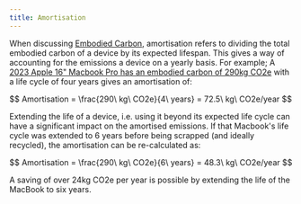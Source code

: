 ```yaml
---
title: Amortisation
---
```


When discussing [Embodied Carbon](#embodied-carbon), amortisation refers to dividing the total embodied carbon of a device by its expected lifespan. This gives a way of accounting for the emissions a device on a yearly basis. For example; A [2023 Apple 16" Macbook Pro has an embodied carbon of 290kg CO2e](https://www.apple.com/environment/pdf/products/notebooks/16-inch_MacBook_Pro_PER_Oct2023.pdf) with a life cycle of four years gives an amortisation of:

<div>
$$ Amortisation = \frac{290\ kg\ CO2e}{4\ years} = 72.5\ kg\ CO2e/year $$
</div>

Extending the life of a device, i.e. using it beyond its expected life cycle can have a significant impact on the amortised emissions. If that Macbook's life cycle was extended to 6 years before being scrapped (and ideally recycled), the amortisation can be re-calculated as:

<div>
$$ Amortisation = \frac{290\ kg\ CO2e}{6\ years} = 48.3\ kg\ CO2e/year $$
</div>

A saving of over 24kg CO2e per year is possible by extending the life of the MacBook to six years.
